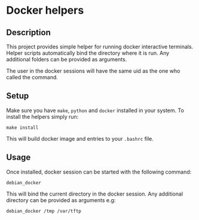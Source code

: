 # Docker helpers

## Description

This project provides simple helper for running docker interactive terminals.
Helper scripts automatically bind the directory where it is run.
Any additional folders can be provided as arguments.

The user in the docker sessions will have the same uid as the one who called the command.

## Setup

Make sure you have `make`, `python` and `docker` installed in your system.
To install the helpers simply run:

```
make install
```

This will build docker image and entries to your `.bashrc` file.


## Usage

Once installed, docker session can be started with the following command:

```
debian_docker
```

This will bind the current directory in the docker session.
Any additional directory can be provided as arguments e.g:

```
debian_docker /tmp /var/tftp
```
